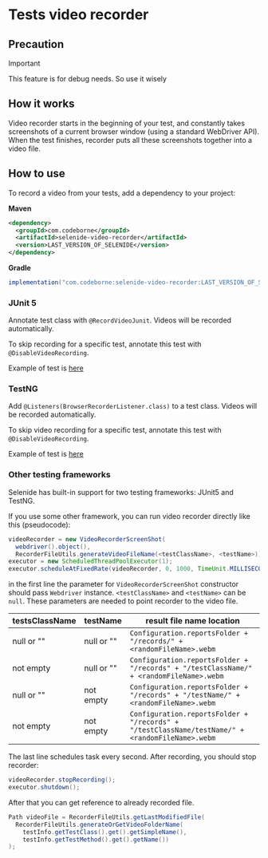 # Tests video recorder

## Precaution
> [!IMPORTANT]
> This feature is for debug needs. So use it wisely

## How it works

Video recorder starts in the beginning of your test, and constantly takes screenshots of a current browser window (using a standard WebDriver API).
When the test finishes, recorder puts all these screenshots together into a video file.

## How to use
To record a video from your tests, add a dependency to your project:

**Maven**
```xml
<dependency>
  <groupId>com.codeborne</groupId>
  <artifactId>selenide-video-recorder</artifactId>
  <version>LAST_VERSION_OF_SELENIDE</version>
</dependency>
```  

**Gradle**
```groovy
implementation("com.codeborne:selenide-video-recorder:LAST_VERSION_OF_SELENIDE")
```

### JUnit 5

Annotate test class with `@RecordVideoJunit`. Videos will be recorded automatically.

To skip recording for a specific test, annotate this test with `@DisableVideoRecording`.

Example of test is [here](../video-recorder-junit/src/test/java/integration/video_recorder/junit5/VideoRecorderScreenShotJunitTests.java)


### TestNG

Add `@Listeners(BrowserRecorderListener.class)` to a test class. Videos will be recorded automatically.

To skip video recording for a specific test, annotate this test with `@DisableVideoRecording`.

Example of test is [here](../video-recorder-testng/src/test/java/integration/video_recorder/testng/VideoRecorderScreenShotTestNgTests.java)

### Other testing frameworks

Selenide has built-in support for two testing frameworks: JUnit5 and TestNG.

If you use some other framework, you can run video recorder directly like this (pseudocode):

```java
videoRecorder = new VideoRecorderScreenShot(
  webdriver().object(),
  RecorderFileUtils.generateVideoFileName(<testClassName>, <testName>));
executor = new ScheduledThreadPoolExecutor(1);
executor.scheduleAtFixedRate(videoRecorder, 0, 1000, TimeUnit.MILLISECONDS);
```

in the first line the parameter for `VideoRecorderScreenShot` constructor should pass `Webdriver` instance.
`<testClassName>` and `<testName>` can be `null`. These parameters are needed to point recorder to the video file.

| testsClassName | testName   | result file name location                                                                       |
|----------------|------------|-------------------------------------------------------------------------------------------------|
| null or ""     | null or "" | `Configuration.reportsFolder + "/records/" + <randomFileName>.webm`                             |
| not empty      | null or "" | `Configuration.reportsFolder + "/records" + "/testClassName/" + <randomFileName>.webm`          |
| null or ""     | not empty  | `Configuration.reportsFolder + "/records" + "/testName/" + <randomFileName>.webm`               |
| not empty      | not empty  | `Configuration.reportsFolder + "/records" + "/testClassName/testName/" + <randomFileName>.webm` |

The last line schedules task every second.
After recording, you should stop recorder:

```java
videoRecorder.stopRecording();
executor.shutdown();
```

After that you can get reference to already recorded file.

```java
Path videoFile = RecorderFileUtils.getLastModifiedFile(
  RecorderFileUtils.generateOrGetVideoFolderName(
    testInfo.getTestClass().get().getSimpleName(), 
    testInfo.getTestMethod().get().getName())
);
```
